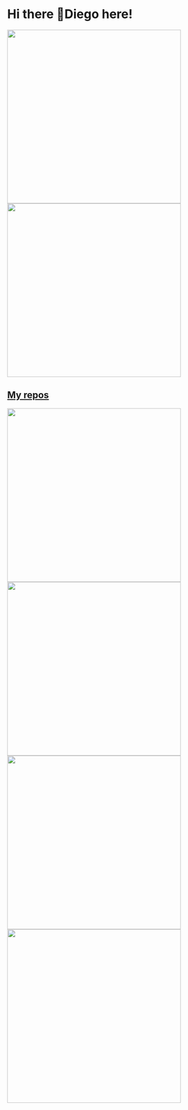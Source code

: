 # Hi there 👋Diego here!

<p align="left">
  <a href="https://github.com/DiegoJavierConchilloWagner"><img width="400" src="https://github-readme-stats.vercel.app/api?username=DiegoJavierConchilloWagner&show_icons=true&theme=chartreuse-dark">
  <a href="https://github.com/DiegoJavierConchilloWagner"><img width="400" src="https://github-readme-stats.vercel.app/api/top-langs/?username=DiegoJavierConchilloWagner&hide=html,scss,css,shell&langs_count=10&layout=compact&theme=chartreuse-dark">
</p>
    
## My repos
    
<p align="left">
  
   <a href="https://github.com/DiegoJavierConchilloWagner/Stackoverflow-Clone-Backend "><img width="400" src="https://github-readme-stats.vercel.app/api/pin/?username=DiegoJavierConchilloWagner&repo=Stackoverflow-Clone-Backend &langs_count=5&theme=chartreuse-dark">
  <a href="https://github.com/DiegoJavierConchilloWagner/BackEnd-Coder-House"><img width="400" src="https://github-readme-stats.vercel.app/api/pin/?username=DiegoJavierConchilloWagner&card_height=300&&repo=BackEnd-Coder-House&langs_count=5&layout=compact&theme=chartreuse-dark">
  <a href="https://github.com/DiegoJavierConchilloWagner/awesome-cheatsheets"><img width="400" src="https://github-readme-stats.vercel.app/api/pin/?username=DiegoJavierConchilloWagner&repo=awesome-cheatsheets&layout=compact&theme=chartreuse-dark">
  <a href="https://github.com/DiegoJavierConchilloWagner/ecommerce-react-js-coder-house "><img width="400" src="https://github-readme-stats.vercel.app/api/pin/?username=DiegoJavierConchilloWagner&repo=ecommerce-react-js-coder-house &hide=html,scss,css&langs_count=10&layout=compact&theme=chartreuse-dark">
</p>  

<!--
**DiegoJavierConchilloWagner/DiegoJavierConchilloWagner** is a ✨ _special_ ✨ repository because its `README.md` (this file) appears on your GitHub profile.

Here are some ideas to get you started:

- 🔭 I’m currently working on ...
- 🌱 I’m currently learning ...
- 👯 I’m looking to collaborate on ...
- 🤔 I’m looking for help with ...
- 💬 Ask me about ...
- 📫 How to reach me: ...
- 😄 Pronouns: ...
- ⚡ Fun fact: ...
-->
